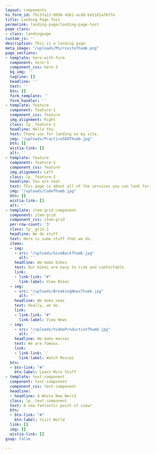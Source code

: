 ```yaml
---
layout: components
hs_form_id: 75c57a13-9090-4db1-acd0-be51d1a76f7e
title: Landing Page Test
permalink: landing-page/landing-page-test
page_class:
- class: landingpage
custom_js: ''
description: This is a landing page.
meta_image: "/uploads/MicrositeThumb.png"
page_sections:
- template: hero-with-form
  component: hero-3
  component_css: hero-3
  bg_img: ''
  tagline: []
  headline: ''
  text: ''
  btn: []
  form_template: ''
  form_handler: ''
- template: feature
  component: feature-1
  component_css: feature
  img_alignment: Right
  class: lp__feature-1
  headline: Hello You.
  text: Thank you for landing on my site.
  img: "/uploads/PracticeSEOThumb.jpg"
  btn: []
  wistia-link: []
  alt: ''
- template: feature
  component: feature-1
  component_css: feature
  img_alignment: Left
  class: lp__feature-2
  headline: You are neat
  text: This page is about all of the services you can look for.
  img: "/uploads/CodeThumb.jpg"
  btn: []
  wistia-link: []
  alt: ''
- template: item-grid-component
  component: item-grid
  component_css: item-grid
  per-row-count: '3'
  class: lp__grid-1
  headline: We do stuff
  text: Here is some stuff that we do.
  items:
  - img:
    - src: "/uploads/GiveBackThumb.jpg"
      alt: ''
    headline: We make bikes
    text: Our bikes are easy to ride and comfortable.
    link:
    - link-link: "#"
      link-label: View Bikes
  - img:
    - src: "/uploads/BreakingNewsThumb.jpg"
      alt: ''
    headline: We make news
    text: Really, we do.
    link:
    - link-link: "#"
      link-label: View News
  - img:
    - src: "/uploads/VideoProductionThumb.jpg"
      alt: ''
    headline: We make movies
    text: We are famous.
    link:
    - link-link: ''
      link-label: Watch Movies
  btn:
  - btn-link: "#"
    btn-label: Learn More Stuff
- template: text-component
  component: text-component
  component_css: text-component
  headline:
  - headline: A Whole New World
  class: lp__text-component
  text: A new fantastic point of view!
  btn:
  - btn-link: "#"
    btn-label: Visit World
  link: []
  img: []
  wistia-link: []
gsap: false

---
```

